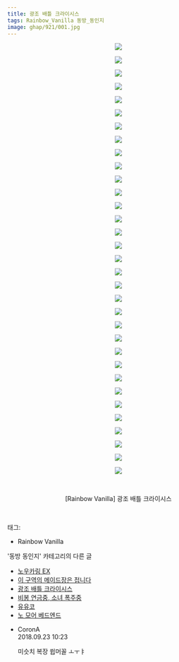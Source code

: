 ```yaml
---
title: 광조 배틀 크라이시스
tags: Rainbow_Vanilla 동방_동인지
image: ghap/921/001.jpg
---
```

<div class="article">
<p style="text-align: center; clear: none; float: none;"><img src="{{ site.nasurl }}/ghap/921/001.jpg"/></p>
<p style="text-align: center; clear: none; float: none;"><img src="{{ site.nasurl }}/ghap/921/002.jpg"/></p>
<p style="text-align: center; clear: none; float: none;"><img src="{{ site.nasurl }}/ghap/921/003.jpg"/></p>
<p style="text-align: center; clear: none; float: none;"><img src="{{ site.nasurl }}/ghap/921/004.jpg"/></p>
<p style="text-align: center; clear: none; float: none;"><img src="{{ site.nasurl }}/ghap/921/005.jpg"/></p>
<p style="text-align: center; clear: none; float: none;"><img src="{{ site.nasurl }}/ghap/921/006.jpg"/></p>
<p style="text-align: center; clear: none; float: none;"><img src="{{ site.nasurl }}/ghap/921/007.jpg"/></p>
<p style="text-align: center; clear: none; float: none;"><img src="{{ site.nasurl }}/ghap/921/008.jpg"/></p>
<p style="text-align: center; clear: none; float: none;"><img src="{{ site.nasurl }}/ghap/921/009.jpg"/></p>
<p style="text-align: center; clear: none; float: none;"><img src="{{ site.nasurl }}/ghap/921/010.jpg"/></p>
<p style="text-align: center; clear: none; float: none;"><img src="{{ site.nasurl }}/ghap/921/011.jpg"/></p>
<p style="text-align: center; clear: none; float: none;"><img src="{{ site.nasurl }}/ghap/921/012.jpg"/></p>
<p style="text-align: center; clear: none; float: none;"><img src="{{ site.nasurl }}/ghap/921/013.jpg"/></p>
<p style="text-align: center; clear: none; float: none;"><img src="{{ site.nasurl }}/ghap/921/014.jpg"/></p>
<p style="text-align: center; clear: none; float: none;"><img src="{{ site.nasurl }}/ghap/921/015.jpg"/></p>
<p style="text-align: center; clear: none; float: none;"><img src="{{ site.nasurl }}/ghap/921/016.jpg"/></p>
<p style="text-align: center; clear: none; float: none;"><img src="{{ site.nasurl }}/ghap/921/017.jpg"/></p>
<p style="text-align: center; clear: none; float: none;"><img src="{{ site.nasurl }}/ghap/921/018.jpg"/></p>
<p style="text-align: center; clear: none; float: none;"><img src="{{ site.nasurl }}/ghap/921/019.jpg"/></p>
<p style="text-align: center; clear: none; float: none;"><img src="{{ site.nasurl }}/ghap/921/020.jpg"/></p>
<p style="text-align: center; clear: none; float: none;"><img src="{{ site.nasurl }}/ghap/921/021.jpg"/></p>
<p style="text-align: center; clear: none; float: none;"><img src="{{ site.nasurl }}/ghap/921/022.jpg"/></p>
<p style="text-align: center; clear: none; float: none;"><img src="{{ site.nasurl }}/ghap/921/023.jpg"/></p>
<p style="text-align: center; clear: none; float: none;"><img src="{{ site.nasurl }}/ghap/921/024.jpg"/></p>
<p style="text-align: center; clear: none; float: none;"><img src="{{ site.nasurl }}/ghap/921/025.jpg"/></p>
<p style="text-align: center; clear: none; float: none;"><img src="{{ site.nasurl }}/ghap/921/026.jpg"/></p>
<p style="text-align: center; clear: none; float: none;"><img src="{{ site.nasurl }}/ghap/921/027.jpg"/></p>
<p style="text-align: center; clear: none; float: none;"><img src="{{ site.nasurl }}/ghap/921/028.jpg"/></p>
<p style="text-align: center; clear: none; float: none;"><img src="{{ site.nasurl }}/ghap/921/029.jpg"/></p>
<p style="text-align: center; clear: none; float: none;"><img src="{{ site.nasurl }}/ghap/921/030.jpg"/></p>
<p style="text-align: center; clear: none; float: none;"><img src="{{ site.nasurl }}/ghap/921/031.jpg"/></p>
<p style="text-align: center; clear: none; float: none;"><img src="{{ site.nasurl }}/ghap/921/032.jpg"/></p>
<p style="text-align: center; clear: none; float: none;"><img src="{{ site.nasurl }}/ghap/921/033.jpg"/></p>
<p style="text-align: center; clear: none; float: none;"><br/></p>
<p style="text-align: center; clear: none; float: none;">[Rainbow Vanilla] 광조 배틀 크라이시스</p>
<p><br/></p>
</div><div class="tagTrail">
<p>태그: </p>
<ul>
<li>Rainbow Vanilla</li>
</ul>
</div><div class="another">
<p>'동방 동인지' 카테고리의 다른 글</p>
<ul>
<li><a href="/2016-07-18-ghap_923">노우카링 EX</a></li>
<li><a href="/2016-07-18-ghap_922">이 구역의 메이드장은 접니다</a></li>
<li><a href="/2016-07-18-ghap_921">광조 배틀 크라이시스</a></li>
<li><a href="/2016-07-18-ghap_920">비봉 연금중, 소녀 폭주중</a></li>
<li><a href="/2016-07-18-ghap_919">유유코</a></li>
<li><a href="/2016-07-18-ghap_918">노 모어 베드엔드</a></li>
</ul>
</div><div class="cb_module cb_fluid">
<div class="cb_wrt cb_profile">
<div class="comment">
<ul>
<li class="cb_thumb_off" id="comment15338470">
<div class="cb_comment_area">
<div class="cb_info_area">
<div class="cb_section">
<span class="cb_nick_name">CoronA</span>
</div>
<div class="cb_section">
<span class="cb_date">2018.09.23 10:23 </span>
</div>
</div>
<div class="cb_dsc_comment">
<p class="cb_dsc">
											미슷치 복장 쓉머꼴 ㅗㅜㅑ
										</p>
</div>
</div></li>
</ul>
</div>
</div><!-- commentList close -->
</div>